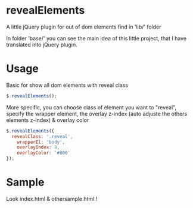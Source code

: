 revealElements
==============

A little jQuery plugin for out of dom elements find in 'lib/' folder

In folder 'base/' you can see the main idea of this little project,
that I have translated into jQuery plugin.

Usage
=====

Basic for show all dom elements with reveal class

```javascript
$.revealElements();
```
  
More specific, you can choose class of element you want to "reveal", specify the wrapper element, the overlay z-index (auto adjuste the others elements z-index) & overlay color

```javascript
$.revealElements({
  revealClass: '.reveal',
	wrapperEl: 'body',
	overlayIndex: 8,
	overlayColor: '#000'
});
```

Sample
======

Look index.html & othersample.html ! 
